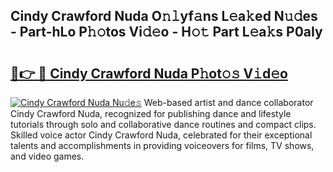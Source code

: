 ## Cindy Crawford Nuda O𝚗𝚕yf𝚊ns L𝚎a𝚔ed N𝚞𝚍es - Part-hLo P𝚑𝚘tos Vi𝚍𝚎o - H𝚘𝚝 Part L𝚎a𝚔s P0aIy

# <h2><a href="http://kfcwke.oniu.top/?m=Cindy+Crawford+Nuda">🔗👉 🔴 Cindy Crawford Nuda P𝚑ot𝚘𝚜 V𝚒d𝚎o</a></h2>

[![Cindy Crawford Nuda Nu𝚍e𝚜](https://i.imgur.com/0qMVB7G.gif)](http://kfcwke.oniu.top/?m=Cindy+Crawford+Nuda)
Web-based artist and dance collaborator Cindy Crawford Nuda, recognized for publishing dance and lifestyle tutorials through solo and collaborative dance routines and compact clips. Skilled voice actor Cindy Crawford Nuda, celebrated for their exceptional talents and accomplishments in providing voiceovers for films, TV shows, and video games.  
